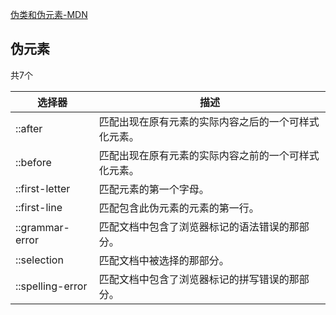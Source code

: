 
[伪类和伪元素-MDN](https://developer.mozilla.org/zh-CN/docs/Learn/CSS/Building_blocks/Selectors/Pseudo-classes_and_pseudo-elements)



## 伪元素

共7个

| 选择器           | 描述                                                 |
|------------------|------------------------------------------------------|
| ::after          | 匹配出现在原有元素的实际内容之后的一个可样式化元素。 |
| ::before         | 匹配出现在原有元素的实际内容之前的一个可样式化元素。 |
| ::first-letter   | 匹配元素的第一个字母。                               |
| ::first-line     | 匹配包含此伪元素的元素的第一行。                     |
| ::grammar-error  | 匹配文档中包含了浏览器标记的语法错误的那部分。       |
| ::selection      | 匹配文档中被选择的那部分。                           |
| ::spelling-error | 匹配文档中包含了浏览器标记的拼写错误的那部分。       |